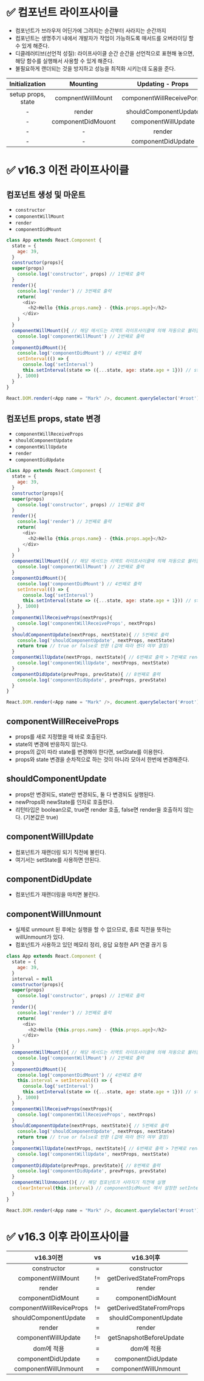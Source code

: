 # ✅ 컴포넌트 라이프사이클
* 컴포넌트가 브라우저 어딘가에 그려지는 순간부터 사라지는 순간까지
* 컴포넌트는 생명주기 내에서 개발자가 작업이 가능하도록 매서드를 오버라이딩 할 수 있게 해준다.
* 디클레러티브(선언적 성질): 라이프사이클 순간 순간을 선언적으로 표현해 놓으면, 해당 함수를 실행해서 사용할 수 있게 해준다.
* 불필요하게 랜더되는 것을 방지하고 성능을 최적화 시키는데 도움을 준다.

Initialization | Mounting | Updating - Props | Updating - States | Unmounting
:--: | :--: | :--: | :--: | :--: 
setup props, state | compnentWillMount | componentWillReceivePorps | shouldComponentUpdate | componentWillUnmount
| - | render | shouldComponentUpdate | componentWillUpdate | -
| - | componentDidMouont | componentWillUpdate | render | -
| - | - | render | componentDidUpdate | -
| - | -  | componentDidUpdate  | - | -

# ✅ v16.3 이전 라이프사이클
## 컴포넌트 생성 및 마운트
* `constructor` 
* `componentWillMount`
* `render` 
* `componentDidMount`
```js
class App extends React.Component {
  state = {
    age: 39,
  }
  constructor(props){
  super(props)
    console.log('constructor', props) // 1번째로 출력
  }
  render(){
    console.log('render') // 3번째로 출력
    return(
      <div>
        <h2>Hello {this.props.name} - {this.props.age}</h2>
      </div>
    )
  }
  componentWillMount(){ // 해당 메서드는 리액트 라이프사이클에 의해 자동으로 불러짐
    console.log('componentWillMount') // 2번째로 출력
  }
  componentDidMount(){
    console.log('componentDidMount') // 4번째로 출력
    setInterval(() => {
      console.log('setInterval')
      this.setInterval(state => ({...state, age: state.age + 1})) // state가 1초마다 바뀌므로, 콘솔창에 1초마다 render 문자가 찍힌다.
    }, 1000)
  }
}

React.DOM.render(<App name = "Mark" />, document.querySelector('#root'))
```

## 컴포넌트 props, state 변경
* `componentWillReceiveProps`
* `shouldComponentUpdate`
* `componentWillUpdate`
* `render`
* `componentDidUpdate`
```js
class App extends React.Component {
  state = {
    age: 39,
  }
  constructor(props){
  super(props)
    console.log('constructor', props) // 1번째로 출력
  }
  render(){
    console.log('render') // 3번째로 출력
    return(
      <div>
        <h2>Hello {this.props.name} - {this.props.age}</h2>
      </div>
    )
  }
  componentWillMount(){ // 해당 메서드는 리액트 라이프사이클에 의해 자동으로 불러짐
    console.log('componentWillMount') // 2번째로 출력
  }
  componentDidMount(){
    console.log('componentDidMount') // 4번째로 출력
    setInterval(() => {
      console.log('setInterval')
      this.setInterval(state => ({...state, age: state.age + 1})) // state가 1초마다 바뀌므로, 콘솔창에 1초마다 render 문자가 찍힌다.
    }, 1000)
  }
  componentWillReceiveProps(nextProps){
    console.log('componentWillReceiveProps', nextProps)
  }
  shouldComponentUpdate(nextProps, nextState){ // 5번째로 출력
    console.log('shouldComponentUpdate', nextProps, nextState)
    return true // true or false로 반환 (값에 따라 랜더 여부 결정)
  }
  componentWillUpdate(nextProps, nextState){ // 6번째로 출력 > 7번째로 render 출력
    console.log('componentWillUpdate', nextProps, nextState)
  }
  componentDidUpdate(prevProps, prevState){ // 8번째로 출력
    console.log('componentDidUpdate', prevProps, prevState)
  }
}

React.DOM.render(<App name = "Mark" />, document.querySelector('#root'))
```

## componentWillReceiveProps
* props를 새로 지정했을 때 바로 호출된다.
* state의 변경에 반응하지 않는다.
* props의 값이 따라 state를 변경해야 한다면, setState를 이용한다.
* props와 state 변경을 순차적으로 하는 것이 아니라 모아서 한번에 변경해준다.

## shouldComponentUpdate
* props만 변경되도, state만 변경되도, 둘 다 변경되도 실행된다.
* newProps와 newState를 인자로 호출한다.
* 리턴타입은 boolean으로, true면 render 호출, false면 render을 호출하지 않는다. (기본값은 true)

## componentWillUpdate
* 컴포넌트가 재랜더링 되기 직전에 불린다.
* 여기서는 setState를 사용하면 안된다.

## componentDidUpdate
* 컴포넌트가 재랜더링을 마치면 불린다.

## componentWillUnmount
* 실제로 unmount 된 후에는 실행을 할 수 없으므로, 종료 직전을 뜻하는 willUnmount가 있다.
* 컴포넌트가 사용하고 있던 메모리 정리, 응답 요청한 API 연결 끊기 등
```js
class App extends React.Component {
  state = {
    age: 39,
  }
  interval = null
  constructor(props){
  super(props)
    console.log('constructor', props) // 1번째로 출력
  }
  render(){
    console.log('render') // 3번째로 출력
    return(
      <div>
        <h2>Hello {this.props.name} - {this.props.age}</h2>
      </div>
    )
  }
  componentWillMount(){ // 해당 메서드는 리액트 라이프사이클에 의해 자동으로 불러짐
    console.log('componentWillMount') // 2번째로 출력
  }
  componentDidMount(){
    console.log('componentDidMount') // 4번째로 출력
    this.interval = setInterval(() => {
      console.log('setInterval')
      this.setInterval(state => ({...state, age: state.age + 1})) // state가 1초마다 바뀌므로, 콘솔창에 1초마다 render 문자가 찍힌다.
    }, 1000)
  }
  componentWillReceiveProps(nextProps){
    console.log('componentWillReceiveProps', nextProps)
  }
  shouldComponentUpdate(nextProps, nextState){ // 5번째로 출력
    console.log('shouldComponentUpdate', nextProps, nextState)
    return true // true or false로 반환 (값에 따라 랜더 여부 결정)
  }
  componentWillUpdate(nextProps, nextState){ // 6번째로 출력 > 7번째로 render 출력
    console.log('componentWillUpdate', nextProps, nextState)
  }
  componentDidUpdate(prevProps, prevState){ // 8번째로 출력
    console.log('componentDidUpdate', prevProps, prevState)
  }
  componentWillUnmouont(){ // 해당 컴포넌트가 사라지기 직전에 실행
    clearInterval(this.interval) // componentDidMount 에서 설정한 setInterval 종료처리
  }
}

React.DOM.render(<App name = "Mark" />, document.querySelector('#root'))
```
# ✅ v16.3 이후 라이프사이클
v16.3이전 | vs |  v16.3이후
:--: | :--: | :--:
constructor | = | constructor
componentWillMount | != | getDerivedStateFromProps
render | = |render
componentDidMount | = |componentDidMount
componentWillReviceProps | != |getDerivedStateFromProps
shouldComponentUpdate | = |shouldComponentUpdate
render | = |render
componentWillUpdate | != |getSnapshotBeforeUpdate
dom에 적용 | = |dom에 적용
componentDidUpdate | = |componentDidUpdate
componentWillUnmount | = |componentWillUnmount

